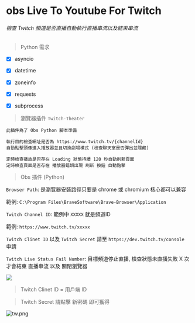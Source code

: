 # obs Live To Youtube For Twitch

###### 檢查 Twitch 頻道是否直播自動執行直播串流以及結束串流



> Python 需求

- [x] asyncio

- [x] datetime

- [x] zoneinfo

- [x] requests

- [x] subprocess



> 瀏覽器插件 `Twitch-Theater`

```
此插件為了 Obs Python 腳本準備

執行目的檢查網址是否為 https://www.twitch.tv/{channelId}
自動點擊頭像進入播放器並且切換劇場模式 (檢查聊天室是否彈出並隱藏)

定時檢查播放是否存在 Loading 狀態持續 120 秒自動刷新頁面
定時檢查頁面是否存在 播放器錯誤出現 刷新 按鈕 自動點擊 
```

> Obs 插件 (Python)

`Browser Path`: 是瀏覽器安裝路徑只要是 chrome 或 chromium 核心都可以兼容

範例: `C:\Program Files\BraveSoftware\Brave-Browser\Application`

`Twitch Channel ID`: 範例中 `XXXXX` 就是頻道ID

範例: `https://www.twitch.tv/xxxxx` 

`Twitch Clinet ID` 以及 `Twitch Secret` 請至 `https://dev.twitch.tv/console` 申請

`Twitch Live Status Fail Number`: 目標頻道停止直播, 檢查狀態未直播失敗 X 次 才會結束 直播串流 以及 關閉瀏覽器

![](C:\Users\MuraYuki\AppData\Roaming\marktext\images\2022-11-23-02-14-18-image.png)



> Twitch Clinet ID = 用戶端 ID

> Twitch Secret  請點擊 新密碼 即可獲得



![tw.png](C:\Users\MuraYuki\Downloads\tw.png)


